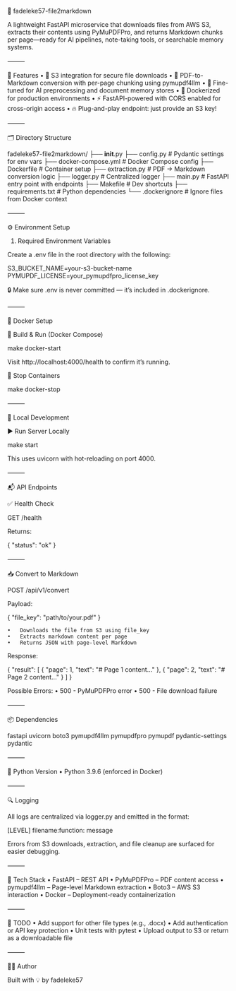 📝 fadeleke57-file2markdown

A lightweight FastAPI microservice that downloads files from AWS S3, extracts their contents using PyMuPDFPro, and returns Markdown chunks per page—ready for AI pipelines, note-taking tools, or searchable memory systems.

⸻

🚀 Features
	•	🔐 S3 integration for secure file downloads
	•	📄 PDF-to-Markdown conversion with per-page chunking using pymupdf4llm
	•	🧠 Fine-tuned for AI preprocessing and document memory stores
	•	🐳 Dockerized for production environments
	•	⚡ FastAPI-powered with CORS enabled for cross-origin access
	•	🔥 Plug-and-play endpoint: just provide an S3 key!

⸻

🗂️ Directory Structure

fadeleke57-file2markdown/
├── __init__.py
├── config.py              # Pydantic settings for env vars
├── docker-compose.yml     # Docker Compose config
├── Dockerfile             # Container setup
├── extraction.py          # PDF → Markdown conversion logic
├── logger.py              # Centralized logger
├── main.py                # FastAPI entry point with endpoints
├── Makefile               # Dev shortcuts
├── requirements.txt       # Python dependencies
└── .dockerignore          # Ignore files from Docker context


⸻

⚙️ Environment Setup

1. Required Environment Variables

Create a .env file in the root directory with the following:

S3_BUCKET_NAME=your-s3-bucket-name
PYMUPDF_LICENSE=your_pymupdfpro_license_key

🔒 Make sure .env is never committed — it’s included in .dockerignore.

⸻

🐳 Docker Setup

🔧 Build & Run (Docker Compose)

make docker-start

Visit http://localhost:4000/health to confirm it’s running.

🛑 Stop Containers

make docker-stop


⸻

🧪 Local Development

▶️ Run Server Locally

make start

This uses uvicorn with hot-reloading on port 4000.

⸻

📬 API Endpoints

✅ Health Check

GET /health

Returns:

{ "status": "ok" }


⸻

📥 Convert to Markdown

POST /api/v1/convert

Payload:

{
  "file_key": "path/to/your.pdf"
}

	•	Downloads the file from S3 using file_key
	•	Extracts markdown content per page
	•	Returns JSON with page-level Markdown

Response:

{
  "result": [
    { "page": 1, "text": "# Page 1 content..." },
    { "page": 2, "text": "# Page 2 content..." }
  ]
}

Possible Errors:
	•	500 - PyMuPDFPro error
	•	500 - File download failure

⸻

📦 Dependencies

fastapi
uvicorn
boto3
pymupdf4llm
pymupdfpro
pymupdf
pydantic-settings
pydantic


⸻

🐍 Python Version
	•	Python 3.9.6 (enforced in Docker)

⸻

🔍 Logging

All logs are centralized via logger.py and emitted in the format:

[LEVEL] filename:function: message

Errors from S3 downloads, extraction, and file cleanup are surfaced for easier debugging.

⸻

🧱 Tech Stack
	•	FastAPI – REST API
	•	PyMuPDFPro – PDF content access
	•	pymupdf4llm – Page-level Markdown extraction
	•	Boto3 – AWS S3 interaction
	•	Docker – Deployment-ready containerization

⸻

📌 TODO
	•	Add support for other file types (e.g., .docx)
	•	Add authentication or API key protection
	•	Unit tests with pytest
	•	Upload output to S3 or return as a downloadable file

⸻

👨‍💻 Author

Built with 💡 by fadeleke57
